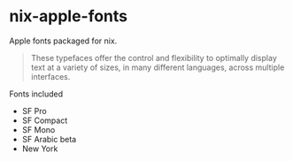 # nix-apple-fonts
Apple fonts packaged for nix. 

> These typefaces offer the control and flexibility to optimally display text at a variety of sizes, in many different languages, across multiple interfaces.


Fonts included
- SF Pro
- SF Compact
- SF Mono
- SF Arabic beta
- New York
